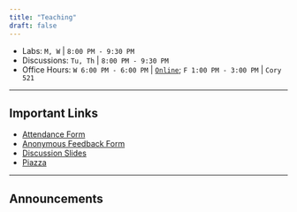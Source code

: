 ```yaml
---
title: "Teaching"
draft: false
---
```


- Labs: `M, W` | `8:00 PM - 9:30 PM` 
- Discussions: `Tu, Th` | `8:00 PM - 9:30 PM` 
- Office Hours: `W 6:00 PM - 6:00 PM` | [`Online`](https://oh.cs61a.org/appointments); `F 1:00 PM - 3:00 PM` | `Cory 521`

---

## Important Links

- [Attendance Form](https://go.cs61a.org/char-attend)
- [Anonymous Feedback Form](https://go.cs61a.org/char-anon)
- [Discussion Slides](https://go.cs61a.org/char-slides)
- [Piazza](https://piazza.com/class/l3b5tbgw9il4kj)

---

## Announcements

